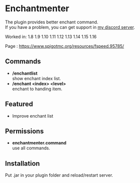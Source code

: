 # Enchantmenter
The plugin provides better enchant command.  
If you have a problem, you can get support in [my discord server](https://discord.gg/A8XtpJhHrV).

Worked in: 1.8 1.9 1.10 1.11 1.12 1.13 1.14 1.15 1.16

Page : https://www.spigotmc.org/resources/fspeed.95785/

## Commands

* **/enchantlist**  
show enchant index list.
* **/enchant \<index> \<level>**  
enchant to handing item.

## Featured
* Improve enchant list

## Permissions
* **enchantmenter.command**  
use all commands.

## Installation
Put .jar in your plugin folder and reload/restart server.
